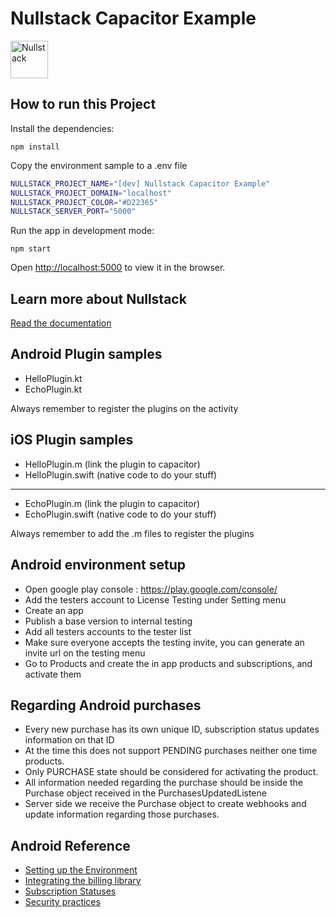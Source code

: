# Nullstack Capacitor Example

<img src='https://raw.githubusercontent.com/nullstack/nullstack/master/nullstack.png' height='60' alt='Nullstack' />

## How to run this Project

Install the dependencies:

`npm install`

Copy the environment sample to a .env file

```sh
NULLSTACK_PROJECT_NAME="[dev] Nullstack Capacitor Example"
NULLSTACK_PROJECT_DOMAIN="localhost"
NULLSTACK_PROJECT_COLOR="#D22365"
NULLSTACK_SERVER_PORT="5000"
```

Run the app in development mode:

`npm start`

Open [http://localhost:5000](http://localhost:5000) to view it in the browser.

## Learn more about Nullstack

[Read the documentation](https://nullstack.app/documentation)


## Android Plugin samples

 - HelloPlugin.kt
 - EchoPlugin.kt

Always remember to register the plugins on the activity


## iOS Plugin samples
 - HelloPlugin.m (link the plugin to capacitor)
 - HelloPlugin.swift (native code to do your stuff)
 ---------------------------------------------------
 - EchoPlugin.m (link the plugin to capacitor)
 - EchoPlugin.swift (native code to do your stuff)

Always remember to add the .m files to register the plugins

## Android environment setup

- Open google play console : https://play.google.com/console/
- Add the testers account to License Testing under Setting menu
- Create an app
- Publish a base version to internal testing
- Add all testers accounts to the tester list
- Make sure everyone accepts the testing invite, you can generate an invite url on the testing menu
- Go to Products and create the in app products and subscriptions, and activate them

## Regarding Android purchases

- Every new purchase has its own unique ID, subscription status updates information on that ID
- At the time this does not support PENDING purchases neither one time products.
- Only PURCHASE state should be considered for activating the product.
- All information needed regarding the purchase should be inside the Purchase object received in the PurchasesUpdatedListene
- Server side we receive the Purchase object to create webhooks and update information regarding those purchases.

## Android Reference

- [Setting up the Environment](https://developer.android.com/google/play/billing/getting-ready)
- [Integrating the billing library](https://developer.android.com/google/play/billing/integrate)
- [Subscription Statuses](https://developer.android.com/google/play/billing/subscriptions)
- [Security practices](https://developer.android.com/google/play/billing/security)